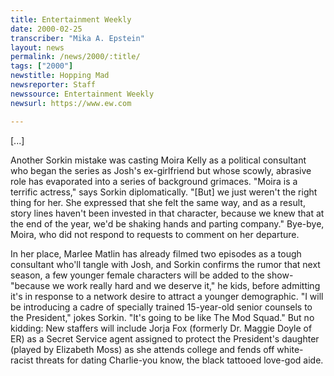 ```yaml
---
title: Entertainment Weekly
date: 2000-02-25
transcriber: "Mika A. Epstein"
layout: news
permalink: /news/2000/:title/
tags: ["2000"]
newstitle: Hopping Mad
newsreporter: Staff
newssource: Entertainment Weekly
newsurl: https://www.ew.com

---
```

[...]

Another Sorkin mistake was casting Moira Kelly as a political consultant who began the series as Josh's ex-girlfriend but whose scowly, abrasive role has evaporated into a series of background grimaces. "Moira is a terrific actress," says Sorkin diplomatically. "[But] we just weren't the right thing for her. She expressed that she felt the same way, and as a result, story lines haven't been invested in that character, because we knew that at the end of the year, we'd be shaking hands and parting company." Bye-bye, Moira, who did not respond to requests to comment on her departure.

In her place, Marlee Matlin has already filmed two episodes as a tough consultant who'll tangle with Josh, and Sorkin confirms the rumor that next season, a few younger female characters will be added to the show-"because we work really hard and we deserve it," he kids, before admitting it's in response to a network desire to attract a younger demographic. "I will be introducing a cadre of specially trained 15-year-old senior counsels to the President," jokes Sorkin. "It's going to be like The Mod Squad." But no kidding: New staffers will include Jorja Fox (formerly Dr. Maggie Doyle of ER) as a Secret Service agent assigned to protect the President's daughter (played by Elizabeth Moss) as she attends college and fends off white-racist threats for dating Charlie-you know, the black tattooed love-god aide.
